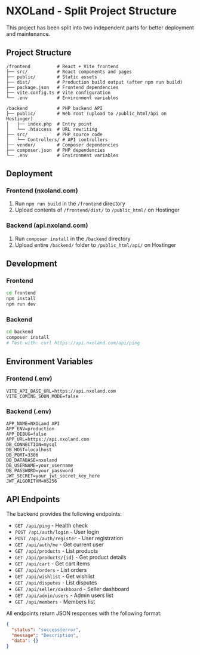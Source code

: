 # NXOLand - Split Project Structure

This project has been split into two independent parts for better deployment and maintenance.

## Project Structure

```
/frontend          # React + Vite frontend
├── src/           # React components and pages
├── public/        # Static assets
├── dist/          # Production build output (after npm run build)
├── package.json   # Frontend dependencies
├── vite.config.ts # Vite configuration
└── .env           # Environment variables

/backend           # PHP backend API
├── public/        # Web root (upload to /public_html/api on Hostinger)
│   ├── index.php  # Entry point
│   └── .htaccess  # URL rewriting
├── src/           # PHP source code
│   └── Controllers/ # API controllers
├── vendor/        # Composer dependencies
├── composer.json  # PHP dependencies
└── .env           # Environment variables
```

## Deployment

### Frontend (nxoland.com)
1. Run `npm run build` in the `/frontend` directory
2. Upload contents of `/frontend/dist/` to `/public_html/` on Hostinger

### Backend (api.nxoland.com)
1. Run `composer install` in the `/backend` directory
2. Upload entire `/backend/` folder to `/public_html/api/` on Hostinger

## Development

### Frontend
```bash
cd frontend
npm install
npm run dev
```

### Backend
```bash
cd backend
composer install
# Test with: curl https://api.nxoland.com/api/ping
```

## Environment Variables

### Frontend (.env)
```
VITE_API_BASE_URL=https://api.nxoland.com
VITE_COMING_SOON_MODE=false
```

### Backend (.env)
```
APP_NAME=NXOLand API
APP_ENV=production
APP_DEBUG=false
APP_URL=https://api.nxoland.com
DB_CONNECTION=mysql
DB_HOST=localhost
DB_PORT=3306
DB_DATABASE=nxoland
DB_USERNAME=your_username
DB_PASSWORD=your_password
JWT_SECRET=your_jwt_secret_key_here
JWT_ALGORITHM=HS256
```

## API Endpoints

The backend provides the following endpoints:

- `GET /api/ping` - Health check
- `POST /api/auth/login` - User login
- `POST /api/auth/register` - User registration
- `GET /api/auth/me` - Get current user
- `GET /api/products` - List products
- `GET /api/products/{id}` - Get product details
- `GET /api/cart` - Get cart items
- `GET /api/orders` - List orders
- `GET /api/wishlist` - Get wishlist
- `GET /api/disputes` - List disputes
- `GET /api/seller/dashboard` - Seller dashboard
- `GET /api/admin/users` - Admin users list
- `GET /api/members` - Members list

All endpoints return JSON responses with the following format:
```json
{
  "status": "success|error",
  "message": "Description",
  "data": {}
}
```
